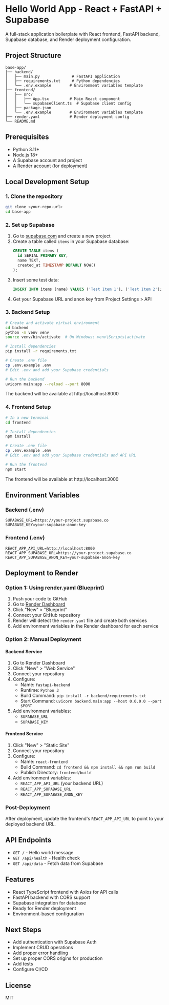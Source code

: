 # Hello World App - React + FastAPI + Supabase

A full-stack application boilerplate with React frontend, FastAPI backend, Supabase database, and Render deployment configuration.

## Project Structure

```
base-app/
├── backend/
│   ├── main.py              # FastAPI application
│   ├── requirements.txt     # Python dependencies
│   └── .env.example        # Environment variables template
├── frontend/
│   ├── src/
│   │   ├── App.tsx         # Main React component
│   │   └── supabaseClient.ts  # Supabase client config
│   ├── package.json
│   └── .env.example        # Environment variables template
├── render.yaml             # Render deployment config
└── README.md
```

## Prerequisites

- Python 3.11+
- Node.js 18+
- A Supabase account and project
- A Render account (for deployment)

## Local Development Setup

### 1. Clone the repository

```bash
git clone <your-repo-url>
cd base-app
```

### 2. Set up Supabase

1. Go to [supabase.com](https://supabase.com) and create a new project
2. Create a table called `items` in your Supabase database:
   ```sql
   CREATE TABLE items (
     id SERIAL PRIMARY KEY,
     name TEXT,
     created_at TIMESTAMP DEFAULT NOW()
   );
   ```
3. Insert some test data:
   ```sql
   INSERT INTO items (name) VALUES ('Test Item 1'), ('Test Item 2');
   ```
4. Get your Supabase URL and anon key from Project Settings > API

### 3. Backend Setup

```bash
# Create and activate virtual environment
cd backend
python -m venv venv
source venv/bin/activate  # On Windows: venv\Scripts\activate

# Install dependencies
pip install -r requirements.txt

# Create .env file
cp .env.example .env
# Edit .env and add your Supabase credentials

# Run the backend
uvicorn main:app --reload --port 8000
```

The backend will be available at http://localhost:8000

### 4. Frontend Setup

```bash
# In a new terminal
cd frontend

# Install dependencies
npm install

# Create .env file
cp .env.example .env
# Edit .env and add your Supabase credentials and API URL

# Run the frontend
npm start
```

The frontend will be available at http://localhost:3000

## Environment Variables

### Backend (.env)
```
SUPABASE_URL=https://your-project.supabase.co
SUPABASE_KEY=your-supabase-anon-key
```

### Frontend (.env)
```
REACT_APP_API_URL=http://localhost:8000
REACT_APP_SUPABASE_URL=https://your-project.supabase.co
REACT_APP_SUPABASE_ANON_KEY=your-supabase-anon-key
```

## Deployment to Render

### Option 1: Using render.yaml (Blueprint)

1. Push your code to GitHub
2. Go to [Render Dashboard](https://dashboard.render.com)
3. Click "New" > "Blueprint"
4. Connect your GitHub repository
5. Render will detect the `render.yaml` file and create both services
6. Add environment variables in the Render dashboard for each service

### Option 2: Manual Deployment

#### Backend Service
1. Go to Render Dashboard
2. Click "New" > "Web Service"
3. Connect your repository
4. Configure:
   - Name: `fastapi-backend`
   - Runtime: `Python 3`
   - Build Command: `pip install -r backend/requirements.txt`
   - Start Command: `uvicorn backend.main:app --host 0.0.0.0 --port $PORT`
5. Add environment variables:
   - `SUPABASE_URL`
   - `SUPABASE_KEY`

#### Frontend Service
1. Click "New" > "Static Site"
2. Connect your repository
3. Configure:
   - Name: `react-frontend`
   - Build Command: `cd frontend && npm install && npm run build`
   - Publish Directory: `frontend/build`
4. Add environment variables:
   - `REACT_APP_API_URL` (your backend URL)
   - `REACT_APP_SUPABASE_URL`
   - `REACT_APP_SUPABASE_ANON_KEY`

### Post-Deployment

After deployment, update the frontend's `REACT_APP_API_URL` to point to your deployed backend URL.

## API Endpoints

- `GET /` - Hello world message
- `GET /api/health` - Health check
- `GET /api/data` - Fetch data from Supabase

## Features

- React TypeScript frontend with Axios for API calls
- FastAPI backend with CORS support
- Supabase integration for database
- Ready for Render deployment
- Environment-based configuration

## Next Steps

- Add authentication with Supabase Auth
- Implement CRUD operations
- Add proper error handling
- Set up proper CORS origins for production
- Add tests
- Configure CI/CD

## License

MIT
